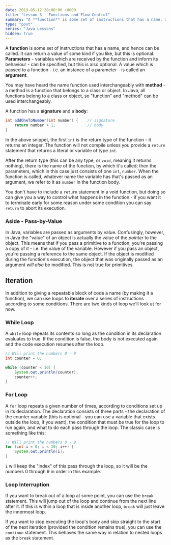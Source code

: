 ```yaml
---
date: 2019-05-12 20:00:00 +0000
title: "Lesson 3 - Functions and Flow Control"
summary: "A **function** is some set of instructions that has a name, and hence can be called. It can return a value of some kind if you like, but this is optional. **Parameters** - variables which are received by the function and inform its behaviour - can be specified, but this is also optional. A value which is passed to a function - i.e. an instance of a parameter - is called an **argument**."
type: "post"
series: "Java Lessons"
hidden: true
---
```


A **function** is some set of instructions that has a name, and hence can be called. It can return a value of some kind if you like, but this is optional. **Parameters** - variables which are received by the function and inform its behaviour - can be specified, but this is also optional. A value which is passed to a function - i.e. an instance of a parameter - is called an **argument**.

You may have heard the name function used interchangeably with **method** - a method is a function that belongs to a class or object. In Java, all functions belong to a class or object, so "function" and "method" can be used interchangeably.

A function has a **signature** and a **body**:

```java
int addOneToNumber(int number) {    // signature
    return number + 1;              // body
}
```

In the above snippet, the first `int` is the return type of the function - it returns an integer. The function will not compile unless you provide a `return` statement that returns a literal or variable of type `int`.

After the return type (this can be any type, or `void`, meaning it returns nothing), there is the name of the function, by which it's called; then the parameters, which in this case just consists of one `int`, `number`. When the function is called, whatever name the variable has that's passed as an argument, we refer to it as `number` in the function body.

You don't have to include a `return` statement in a void function, but doing so can give you a way to control what happens in the function - if you want it to terminate early for some reason under some condition you can say `return` to abort its execution.

### Aside - Pass-by-Value

In Java, variables are passed as arguments by value. Confusingly, however, in Java the "value" of an object is actually the value of the *pointer* to the object. This means that if you pass a primitive to a function, you're passing a copy of it - i.e. the value of the variable. However if you pass an object, you're passing a reference to the same object. If the object is modified during the function's execution, the object that was originally passed as an argument *will also* be modified. This is not true for primitives.

## Iteration

In addition to giving a repeatable block of code a name (by making it a function), we can use loops to **iterate** over a series of instructions according to some conditions. There are two kinds of loop we'll look at for now.

### While Loop

A `while` loop repeats its contents so long as the condition in its declaration evaluates to true. If the condition is false, the body is not executed again and the code execution resumes after the loop.

```java
// Will print the numbers 0 - 9
int counter = 0;

while (counter < 10) {
    System.out.println(counter);
    counter++;
}
```

### For Loop

A `for` loop repeats a given number of times, according to conditions set up in its declaration. The declaration consists of three parts - the declaration of the counter variable (this is optional - you can use a variable that exists outside the loop, if you want), the condition that must be true for the loop to run again, and what to do each pass through the loop. The classic case is something like this:

```java
// Will print the numbers 0 - 9
for (int i = 0; i < 10; i++) {
    System.out.println(i);
}
```

`i` will keep the "index" of this pass through the loop, so it will be the numbers 0 through 9 in order in this example.

### Loop Interruption

If you want to break out of a loop at some point, you can use the `break` statement. This will jump out of the loop and continue from the next line after it. If this is within a loop that is inside another loop, `break` will just leave the innermost loop.

If you want to stop executing the loop's body and skip straight to the start of the next iteration (provided the condition remains true), you can use the `continue` statement. This behaves the same way in relation to nested loops as the `break` statement.
